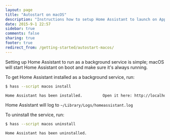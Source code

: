 ```yaml
---
layout: page
title: "Autostart on macOS"
description: "Instructions how to setup Home Assistant to launch on Apple macOS."
date: 2015-9-1 22:57
sidebar: true
comments: false
sharing: true
footer: true
redirect_from: /getting-started/autostart-macos/
---
```


Setting up Home Assistant to run as a background service is simple; macOS will start Home Assistant on boot and make sure it's always running.

To get Home Assistant installed as a background service, run:


```bash
$ hass --script macos install

Home Assistant has been installed.         Open it here: http://localhost:8123
```

Home Assistant will log to `~/Library/Logs/homeassistant.log`

To uninstall the service, run:

```bash
$ hass --script macos uninstall

Home Assistant has been uninstalled.
```
